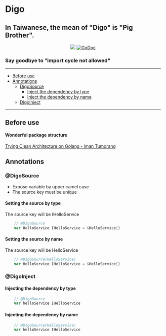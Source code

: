 # Digo

In Taiwanese, the mean of "Digo" is "Pig Brother".
------

<p align="center">
  <a href="https://goreportcard.com/report/github.com/lokstory/digo"><img src="https://goreportcard.com/badge/github.com/lokstory/digo"></a>
  <a href="https://godoc.org/github.com/lokstory/digo"><img src="https://godoc.org/github.com/lokstory/digo?status.svg" alt="GoDoc"></a>
</p>

### Say goodbye to "import cycle not allowed"

-------------------------

* [Before use](#before-use)
* [Annotations](#annotations)
    * [DigoSource](#digosource)
        * [Inject the dependency by type](#inject-the-dependency-by-type)
        * [Inject the dependency by name](#inject-the-dependency-by-name)
    * [DigoInject](#digoinject)

-------------------------

## Before use 

#### Wonderful package structure

[Trying Clean Architecture on Golang - Iman Tumorang](https://hackernoon.com/golang-clean-archithecture-efd6d7c43047)

## Annotations

### @DigoSource

* Expose variable by upper camel case
* The source key must be unique


#### Setting the source by type

The source key will be IHelloService

```go
    // @DigoSource
    var HelloService IHelloService = &HelloService{}
```

#### Setting the source by name

The source key will be HelloService

```go
    // @DigoSource(HelloService)
    var HelloService IHelloService = &HelloService{}
```    
    
    
### @DigoInject

#### Injecting the dependency by type

```go
    // @DigoSource
    var helloService IHelloService
```

#### Injecting the dependency by name

```go
    // @DigoSource(HelloService)
    var helloService IHelloService
```    
